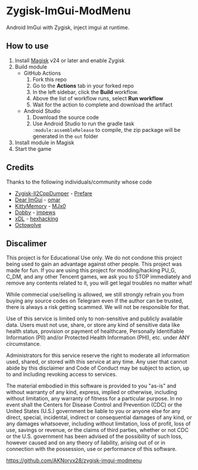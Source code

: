 # Zygisk-ImGui-ModMenu
Android ImGui with Zygisk, inject imgui at runtime.

## How to use
1. Install [Magisk](https://github.com/topjohnwu/Magisk) v24 or later and enable Zygisk
2. Build module
   - GitHub Actions
      1. Fork this repo
      2. Go to the **Actions** tab in your forked repo
      3. In the left sidebar, click the **Build** workflow.
      4. Above the list of workflow runs, select **Run workflow**
      5. Wait for the action to complete and download the artifact
   - Android Studio
      1. Download the source code
      2. Use Android Studio to run the gradle task `:module:assembleRelease` to compile, the zip package will be generated in the `out` folder
3. Install module in Magisk
4. Start the game

## Credits
Thanks to the following individuals/community whose code
- [Zygisk-Il2CppDumper](https://github.com/Perfare/Zygisk-Il2CppDumper) - [Prefare](https://github.com/Perfare)
- [Dear ImGui](https://github.com/ocornut/imgui) - [omar](https://github.com/ocornut)
- [KittyMemory](https://github.com/MJx0/KittyMemory) - [MJx0](https://github.com/MJx0)
- [Dobby](https://github.com/jmpews/Dobby) - [jmpews](https://github.com/jmpews)
- [xDL](https://github.com/hexhacking/xDL) - [hexhacking](https://github.com/hexhacking)
- [Octowolve](https://github.com/Octowolve/Unity-ImGUI-Android/blob/main/src/utils.cpp)

## Discalimer

This project is for Educational Use only. We do not condone this project being used to gain an advantage against other people. This project was made for fun. If you are using this project for modding/hacking PU_G, C_DM, and any other Tencent games, we ask you to STOP immediately and remove any contents related to it, you will get legal troubles no matter what!

While commecial use/selling is allowed, we still strongly refrain you from buying any source codes on Telegram even if the author can be trusted, there is always a risk getting scammed. We will not be responsible for that.

Use of this service is limited only to non-sensitive and publicly available data. Users must not use, share, or store any kind of sensitive data like health status, provision or payment of healthcare, Personally Identifiable Information (PII) and/or Protected Health Information (PHI), etc. under ANY circumstance.

Administrators for this service reserve the right to moderate all information used, shared, or stored with this service at any time. Any user that cannot abide by this disclaimer and Code of Conduct may be subject to action, up to and including revoking access to services.

The material embodied in this software is provided to you "as-is" and without warranty of any kind, express, implied or otherwise, including without limitation, any warranty of fitness for a particular purpose. In no event shall the Centers for Disease Control and Prevention (CDC) or the United States (U.S.) government be liable to you or anyone else for any direct, special, incidental, indirect or consequential damages of any kind, or any damages whatsoever, including without limitation, loss of profit, loss of use, savings or revenue, or the claims of third parties, whether or not CDC or the U.S. government has been advised of the possibility of such loss, however caused and on any theory of liability, arising out of or in connection with the possession, use or performance of this software.






https://github.com/AKNoryx28/zygisk-imgui-modmenu
